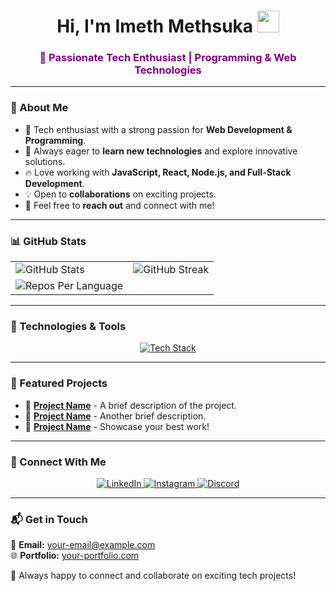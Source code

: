 <h1 align="center">Hi, I'm <b>Imeth Methsuka</b> <img src="https://media.giphy.com/media/hvRJCLFzcasrR4ia7z/giphy.gif" width="35"></h1>

<h3 align="center" style="color: purple;">🚀 Passionate Tech Enthusiast | Programming & Web Technologies</h3>

---

### 📌 About Me

- 🎯 Tech enthusiast with a strong passion for **Web Development & Programming**.
- 🌱 Always eager to **learn new technologies** and explore innovative solutions.
- 🔥 Love working with **JavaScript, React, Node.js, and Full-Stack Development**.
- 💡 Open to **collaborations** on exciting projects.
- 📩 Feel free to **reach out** and connect with me!

---

### 📊 GitHub Stats

<p align="center">
  <table>
    <tr>
      <td>
        <img src="https://github-readme-stats.vercel.app/api?username=imethsuka&theme=dark&show_icons=true&count_private=true&v=1" alt="GitHub Stats" />
      </td>
      <td>
        <img src="https://github-readme-streak-stats.demolab.com/?user=imethsuka&theme=dark&hide_border=false&v=1" alt="GitHub Streak" />
      </td>
    </tr>
    <tr>
      <td>
        <img src="https://github-profile-summary-cards.vercel.app/api/cards/repos-per-language?username=imethsuka&theme=dark" alt="Repos Per Language" />
      </td>
    </tr>
  </table>
</p>

---

### 🚀 Technologies & Tools

<p align="center">
  <a href="https://skillicons.dev">
    <img src="https://skillicons.dev/icons?i=git,bootstrap,cpp,java,js,mongodb,mysql,react,nodejs,expressjs,tailwind,unity,cs&perline=8" alt="Tech Stack" />
  </a>
</p>

---

### 🎯 Featured Projects

- 📌 **[Project Name](#)** - A brief description of the project.
- 📌 **[Project Name](#)** - Another brief description.
- 📌 **[Project Name](#)** - Showcase your best work!

---

### 🤝 Connect With Me

<p align="center">
  <a href="https://www.linkedin.com/in/imeth-methsuka/" target="_blank">
    <img src="https://img.shields.io/badge/LinkedIn-0077B5?style=for-the-badge&logo=linkedin&logoColor=white" alt="LinkedIn" />
  </a>
  <a href="https://www.instagram.com/imethsuka/" target="_blank">
    <img src="https://img.shields.io/badge/Instagram-E4405F?style=for-the-badge&logo=instagram&logoColor=white" alt="Instagram" />
  </a>
  <a href="https://discord.gg/imethsuka" target="_blank">
    <img src="https://img.shields.io/badge/Discord-7289DA?style=for-the-badge&logo=discord&logoColor=white" alt="Discord" />
  </a>
</p>

---

### 📬 Get in Touch

💌 **Email:** [your-email@example.com](mailto:your-email@example.com)  
🌐 **Portfolio:** [your-portfolio.com](#)  

🔹 Always happy to connect and collaborate on exciting tech projects!
